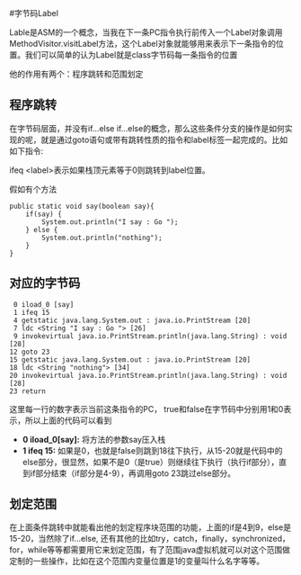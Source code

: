 #字节码Label

Lable是ASM的一个概念，当我在下一条PC指令执行前传入一个Label对象调用MethodVisitor.visitLabel方法，这个Label对象就能够用来表示下一条指令的位置。我们可以简单的认为Label就是class字节码每一条指令的位置

他的作用有两个：程序跳转和范围划定

## 程序跳转

在字节码层面，并没有if...else if...else的概念，那么这些条件分支的操作是如何实现的呢，就是通过goto语句或带有跳转性质的指令和label标签一起完成的。比如如下指令:

ifeq &lt;label&gt;表示如果栈顶元素等于0则跳转到label位置。

假如有个方法

	public static void say(boolean say){
	    if(say) {
	        System.out.println("I say : Go ");
	    } else {
	        System.out.println("nothing");
	    }
	}
	
## 对应的字节码

     0 iload_0 [say]
     1 ifeq 15
     4 getstatic java.lang.System.out : java.io.PrintStream [20]
     7 ldc <String "I say : Go "> [26]
     9 invokevirtual java.io.PrintStream.println(java.lang.String) : void [28]
    12 goto 23
    15 getstatic java.lang.System.out : java.io.PrintStream [20]
    18 ldc <String "nothing"> [34]
    20 invokevirtual java.io.PrintStream.println(java.lang.String) : void [28]
    23 return
    
这里每一行的数字表示当前这条指令的PC， true和false在字节码中分别用1和0表示，所以上面的代码可以看到

- **0 iload_0[say]:**  将方法的参数say压入栈
- **1 ifeq 15:** 如果是0，也就是false则跳到18往下执行，从15-20就是代码中的else部分，很显然，如果不是0（是true）则继续往下执行（执行if部分），直到if部分结束（if部分是4-9），再调用goto 23跳过else部分。

## 划定范围

在上面条件跳转中就能看出他的划定程序块范围的功能，上面的if是4到9，else是15-20，当然除了if...else, 还有其他的比如try，catch，finally，synchronized，for，while等等都需要用它来划定范围，有了范围java虚拟机就可以对这个范围做定制的一些操作，比如在这个范围内变量位置是1的变量叫什么名字等等。
